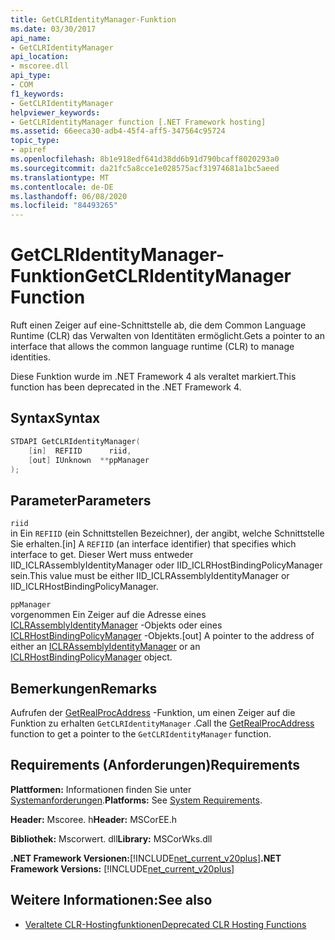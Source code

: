 ```yaml
---
title: GetCLRIdentityManager-Funktion
ms.date: 03/30/2017
api_name:
- GetCLRIdentityManager
api_location:
- mscoree.dll
api_type:
- COM
f1_keywords:
- GetCLRIdentityManager
helpviewer_keywords:
- GetCLRIdentityManager function [.NET Framework hosting]
ms.assetid: 66eeca30-adb4-45f4-aff5-347564c95724
topic_type:
- apiref
ms.openlocfilehash: 8b1e918edf641d38dd6b91d790bcaff8020293a0
ms.sourcegitcommit: da21fc5a8cce1e028575acf31974681a1bc5aeed
ms.translationtype: MT
ms.contentlocale: de-DE
ms.lasthandoff: 06/08/2020
ms.locfileid: "84493265"
---
```

# <a name="getclridentitymanager-function"></a><span data-ttu-id="e70d0-102">GetCLRIdentityManager-Funktion</span><span class="sxs-lookup"><span data-stu-id="e70d0-102">GetCLRIdentityManager Function</span></span>
<span data-ttu-id="e70d0-103">Ruft einen Zeiger auf eine-Schnittstelle ab, die dem Common Language Runtime (CLR) das Verwalten von Identitäten ermöglicht.</span><span class="sxs-lookup"><span data-stu-id="e70d0-103">Gets a pointer to an interface that allows the common language runtime (CLR) to manage identities.</span></span>  
  
 <span data-ttu-id="e70d0-104">Diese Funktion wurde im .NET Framework 4 als veraltet markiert.</span><span class="sxs-lookup"><span data-stu-id="e70d0-104">This function has been deprecated in the .NET Framework 4.</span></span>  
  
## <a name="syntax"></a><span data-ttu-id="e70d0-105">Syntax</span><span class="sxs-lookup"><span data-stu-id="e70d0-105">Syntax</span></span>  
  
```cpp  
STDAPI GetCLRIdentityManager(  
    [in]  REFIID      riid,  
    [out] IUnknown  **ppManager  
);  
```  
  
## <a name="parameters"></a><span data-ttu-id="e70d0-106">Parameter</span><span class="sxs-lookup"><span data-stu-id="e70d0-106">Parameters</span></span>  
 `riid`  
 <span data-ttu-id="e70d0-107">in Ein `REFIID` (ein Schnittstellen Bezeichner), der angibt, welche Schnittstelle Sie erhalten.</span><span class="sxs-lookup"><span data-stu-id="e70d0-107">[in] A `REFIID` (an interface identifier) that specifies which interface to get.</span></span> <span data-ttu-id="e70d0-108">Dieser Wert muss entweder IID_ICLRAssemblyIdentityManager oder IID_ICLRHostBindingPolicyManager sein.</span><span class="sxs-lookup"><span data-stu-id="e70d0-108">This value must be either IID_ICLRAssemblyIdentityManager or IID_ICLRHostBindingPolicyManager.</span></span>  
  
 `ppManager`  
 <span data-ttu-id="e70d0-109">vorgenommen Ein Zeiger auf die Adresse eines [ICLRAssemblyIdentityManager](iclrassemblyidentitymanager-interface.md) -Objekts oder eines [ICLRHostBindingPolicyManager](iclrhostbindingpolicymanager-interface.md) -Objekts.</span><span class="sxs-lookup"><span data-stu-id="e70d0-109">[out] A pointer to the address of either an [ICLRAssemblyIdentityManager](iclrassemblyidentitymanager-interface.md) or an [ICLRHostBindingPolicyManager](iclrhostbindingpolicymanager-interface.md) object.</span></span>  
  
## <a name="remarks"></a><span data-ttu-id="e70d0-110">Bemerkungen</span><span class="sxs-lookup"><span data-stu-id="e70d0-110">Remarks</span></span>  
 <span data-ttu-id="e70d0-111">Aufrufen der [GetRealProcAddress](getrealprocaddress-function.md) -Funktion, um einen Zeiger auf die Funktion zu erhalten `GetCLRIdentityManager` .</span><span class="sxs-lookup"><span data-stu-id="e70d0-111">Call the [GetRealProcAddress](getrealprocaddress-function.md) function to get a pointer to the `GetCLRIdentityManager` function.</span></span>  
  
## <a name="requirements"></a><span data-ttu-id="e70d0-112">Requirements (Anforderungen)</span><span class="sxs-lookup"><span data-stu-id="e70d0-112">Requirements</span></span>  
 <span data-ttu-id="e70d0-113">**Plattformen:** Informationen finden Sie unter [Systemanforderungen](../../get-started/system-requirements.md).</span><span class="sxs-lookup"><span data-stu-id="e70d0-113">**Platforms:** See [System Requirements](../../get-started/system-requirements.md).</span></span>  
  
 <span data-ttu-id="e70d0-114">**Header:** Mscoree. h</span><span class="sxs-lookup"><span data-stu-id="e70d0-114">**Header:** MSCorEE.h</span></span>  
  
 <span data-ttu-id="e70d0-115">**Bibliothek:** Mscorwert. dll</span><span class="sxs-lookup"><span data-stu-id="e70d0-115">**Library:** MSCorWks.dll</span></span>  
  
 <span data-ttu-id="e70d0-116">**.NET Framework Versionen:**[!INCLUDE[net_current_v20plus](../../../../includes/net-current-v20plus-md.md)]</span><span class="sxs-lookup"><span data-stu-id="e70d0-116">**.NET Framework Versions:** [!INCLUDE[net_current_v20plus](../../../../includes/net-current-v20plus-md.md)]</span></span>  
  
## <a name="see-also"></a><span data-ttu-id="e70d0-117">Weitere Informationen:</span><span class="sxs-lookup"><span data-stu-id="e70d0-117">See also</span></span>

- [<span data-ttu-id="e70d0-118">Veraltete CLR-Hostingfunktionen</span><span class="sxs-lookup"><span data-stu-id="e70d0-118">Deprecated CLR Hosting Functions</span></span>](deprecated-clr-hosting-functions.md)
